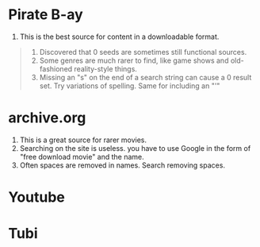 # Pirate B-ay
1. This is the best source for content in a downloadable format.
> 1. Discovered that 0 seeds are sometimes still functional sources.
> 2. Some genres are much rarer to find, like game shows and old-fashioned reality-style things.
> 3. Missing an "s" on the end of a search string can cause a 0 result set. Try variations of spelling. Same for including an "'"
# archive.org
1. This is a great source for rarer movies. 
2. Searching on the site is useless. you have to use Google in the form of "free download movie" and the name.
3. Often spaces are removed in names. Search removing spaces.
# Youtube
# Tubi


